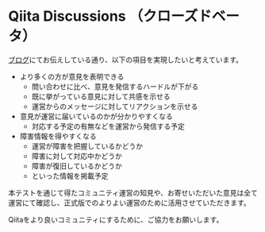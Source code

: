 # Qiita Discussions （クローズドベータ）

[ブログ]()にてお伝えしている通り、以下の項目を実現したいと考えています。

- より多くの方が意見を表明できる
    - 問い合わせに比べ、意見を発信するハードルが下がる
    - 既に挙がっている意見に対して共感を示せる
    - 運営からのメッセージに対してリアクションを示せる
- 意見が運営に届いているのかが分かりやすくなる
    - 対応する予定の有無などを運営から発信する予定
- 障害情報を得やすくなる
    - 運営が障害を把握しているかどうか
    - 障害に対して対応中かどうか
    - 障害が復旧しているかどうか
    - といった情報を掲載予定

本テストを通じて得たコミュニティ運営の知見や、お寄せいただいた意見は全て運営にて確認し、正式版でのよりよい運営のために活用させていただきます。

Qiitaをより良いコミュニティにするために、ご協力をお願いします。
